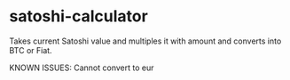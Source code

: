 # satoshi-calculator
Takes current Satoshi value and multiples it with amount and converts into BTC or Fiat.


KNOWN ISSUES:
Cannot convert to eur
